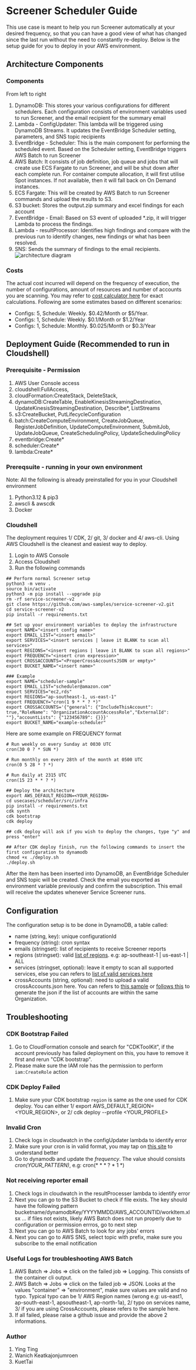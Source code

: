 # Screener Scheduler Guide
This use case is meant to help you run Screener automatically at your desired frequency, so that you can have a good view of what has changed since the last run without the need to constantly re-deploy. Below is the setup guide for you to deploy in your AWS environment. 

## Architecture Components
### Components

From left to right
1. DynamoDB: This stores your various configurations for different schedulers. Each configuration consists of environment variables used to run Screener, and the email recipient for the summary email
2. Lambda - ConfigUpdater: This lambda will be triggered using DynamoDB Streams. It updates the EventBridge Scheduler setting, parameters, and SNS topic recipients
3. EventBridge - Scheduler: This is the main component for performing the scheduled event. Based on the Scheduler setting, EventBridge triggers AWS Batch to run Screener
4. AWS Batch: It consists of job definition, job queue and jobs that will create use ECS Fargate to run Screener, and will be shut down after each complete run. For container compute allocation, it will first utilise Spot instances. If not available, then it will fall back on On Demand instances.
5. ECS Fargate: This will be created by AWS Batch to run Screener commands and upload the results to S3.
6. S3 bucket: Stores the output.zip summary and excel findings for each account
7. EventBridge - Email: Based on S3 event of uploaded *.zip, it will trigger Lambda to process the findings.
8. Lambda - resultProcessor: Identifies high findings and compare with the previous run to identify changes, new findings or what has been resolved.
9. SNS: Sends the summary of findings to the email recipients. 
![architecture diagram](./screener-architecture.png)

### Costs 
The actual cost incurred will depend on the frequency of execution, the number of configurations, amount of resources and number of accounts you are scanning. You may refer to [cost calculator here](https://calculator.aws/#/estimate?id=bae7c90fbe563768fd4c5d2726f3a8476ed190a0) for exact calculations. Following are some estimates based on different scenarios:

- Configs: 5, Schedule: Weekly. $0.42/Month or $5/Year. 
- Configs: 1, Schedule: Weekly. $0.1/Month or $1.2/Year
- Configs: 1, Schedule: Monthly. $0.025/Month or $0.3/Year

## Deployment Guide (Recommended to run in Cloudshell)
### Prerequisite - Permission 
1. AWS User Console access
1. cloudshell:FullAccess, 
1. cloudFormation:CreateStack, DeleteStack,
1. dynamoDB:CreateTable, EnableKinesisStreamingDestination, UpdateKinesisStreamingDestination, Describe*, ListStreams
1. s3:CreateBucket, PutLifecycleConfiguration
1. batch:CreateComputeEnvironment, CreateJobQueue, RegisterJobDefinition, UpdateComputeEnvironment, SubmitJob, UpdateJobQueue, CreateSchedulingPolicy, UpdateSchedulingPolicy
1. eventbridge:Create*
1. scheduler:Create*
1. lambda:Create*


### Prereqsuite - running in your own environment 
Note: All the following is already preinstalled for you in  your Cloudshell environment
1. Python3.12 & pip3
1. awscli & awscdk
1. Docker

### Cloudshell
The deployment requires 1/ CDK, 2/ git, 3/ docker and 4/ aws-cli. Using AWS Cloudshell is the cleanest and easiest way to deploy.
1. Login to AWS Console
1. Access Cloudshell
1. Run the following commands
```
## Perform normal Screener setup
python3 -m venv .
source bin/activate
python3 -m pip install --upgrade pip
rm -rf service-screener-v2
git clone https://github.com/aws-samples/service-screener-v2.git
cd service-screener-v2
pip install -r requirements.txt
```
```
## Set up your environment variables to deploy the infrastructure
export NAME="<insert config name>" 
export EMAIL_LIST="<insert email>"
export SERVICES="<insert services | leave it BLANK to scan all services>" 
export REGIONS="<insert regions | leave it BLANK to scan all regions>" 
export FREQUENCY="<insert cron expression>" 
export CROSSACCOUNTS="<ProperCrossAccountsJSON or empty>"
export BUCKET_NAME="<insert name>" 

### Example
export NAME="scheduler-sample" 
export EMAIL_LIST="scheduler@amazon.com"
export SERVICES="ec2,rds" 
export REGIONS="ap-southeast-1, us-east-1"
export FREQUENCY="cron(1 9 * * ? *)" 
export CROSSACCOUNTS='{"general": {"IncludeThisAccount": true,"RoleName": "OrganizationAccountAccessRole","ExternalId": ""},"accountLists": {"123456789": {}}}'
export BUCKET_NAME="example-scheduler"
```

Here are some example on FREQUENCY format
```
# Run weekly on every Sunday at 0030 UTC
cron(30 0 ? * SUN *) 

# Run monthly on every 28th of the month at 0500 UTC
cron(0 5 28 * ? *)

# Run daily at 2315 UTC
cron(15 23 * * ? *)
```

```
## Deploy the architecture
export AWS_DEFAULT_REGION=<YOUR_REGION>
cd usecases/scheduler/src/infra
pip install -r requirements.txt
cdk synth 
cdk bootstrap
cdk deploy 

## cdk deploy will ask if you wish to deploy the changes, type "y" and press "enter"

## After CDK deploy finish, run the following commands to insert the first configuration to dynamodb
chmod +x ./deploy.sh
./deploy.sh
```

After the item has been inserted into DynamoDB, an EventBridge Scheduler and SNS topic will be created. Check the email you exported as environment variable previously and confirm the subscription. This email will receive the updates whenever Service Screener runs.

## Configuration
The configuration setup is to be done in DynamoDB, a table called: <TODO>
- name (string, key): unique configurationId
- frequency (string): cron syntax
- emails (stringset): list of recipients to receive Screener reports
- regions (stringset): valid [list of regions](https://docs.aws.amazon.com/AmazonRDS/latest/UserGuide/Concepts.RegionsAndAvailabilityZones.html). e.g: ap-southeast-1 | us-east-1 | ALL
- services (stringset, optional): leave it empty to scan all supported services, else you can refers to [list of valid services here](https://github.com/aws-samples/service-screener-v2/tree/main/services)
- crossAccounts (string, optional): need to upload a valid crossAccounts.json here. You can refers to [this sample](https://github.com/aws-samples/service-screener-v2/blob/main/crossAccounts.sample.json) or [follows this](https://github.com/aws-samples/service-screener-v2/tree/main/usecases/accountsWithinOrganization) to generate the json if the list of accounts are within the same Organization.

## Troubleshooting
### CDK Bootstrap Failed
1. Go to CloudFormation console and search for "CDKToolKit", if the account previously has failed deployment on this, you have to remove it first and rerun "CDK bootstrap". 
1. Please make sure the IAM role has the permission to perform `iam:CreateRole` action

### CDK Deploy Failed
1. Make sure your CDK bootstrap `region` is same as the one used for CDK deploy. You can either 1/ export AWS_DEFAULT_REGION=<YOUR_REGION>, or 2/ cdk deploy --profile <YOUR_PROFILE>


### Invalid Cron
1. Check logs in cloudwatch in the configUpdater lambda to identify error
1. Make sure your cron is in valid format, you may tap on [this site](https://www.freeformatter.com/cron-expression-generator-quartz.html) to understand better
1. Go to dynamodb and update the *frequency*. The value should consists *cron(YOUR_PATTERN)*, e.g: cron(* * * ? * 1 *)

### Not receiving reporter email
1. Check logs in cloudwatch in the resultProcesser lambda to identify error
1. Next you can go to the S3 Bucket to check if file exists. The key should have the following pattern bucketname/dynamodbKey/YYYYMMDD/AWS_ACCOUNTID/workItem.xlsx ... if files not exists, likely AWS Batch does not run properly due to configuration or permission errros, go to next step
1. Next you can go to AWS Batch to look for any jobs' errors
1. Next you can go to AWS SNS, select topic with prefix, make sure you subscribe to the email notification

### Useful Logs for troubleshooting AWS Batch
1. AWS Batch => Jobs => click on the failed job => Logging. This consists of the container cli output.
1. AWS Batch => Jobs => click on the failed job => JSON. Looks at the values "container" => "environment", make sure values are valid and no typo. Typical typo can be 1/ AWS Region names (wrong e.g: us-east1, ap-south-east-1, apsoutheast-1, ap-north-1a), 2/ typo on services name, 3/ if you are using CrossAccounts, please refers to the sample here.
1. If all failed, please raise a github issue and provide the above 2 informations.

### Author
1. Ying Ting
1. Wanich Keatkajonjumroen
1. KuetTai